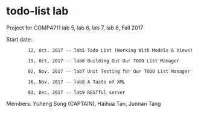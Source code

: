 # todo-list lab

Project for COMP4711 lab 5, lab 6, lab 7, lab 8, Fall 2017

Start date: 

			12, Oct, 2017 -- lab5 Todo List (Working With Models & Views)

			19, Oct, 2017 -- lab6 Building Out Our TODO List Manager

			02, Nov, 2017 -- lab7 Unit Testing for Our TODO List Manager

			16, Nov, 2017 -- lab8 A Taste of XML

            03, Dec, 2017 -- lab9 RESTful server

Members: Yuheng Song (CAPTAIN), Haihua Tan, Junnan Tang
